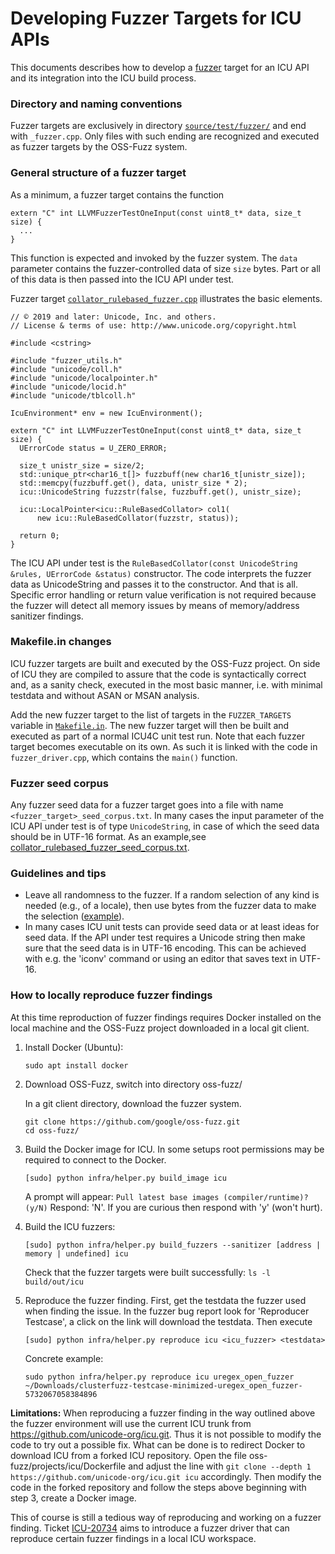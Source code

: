 <!--
© 2019 and later: Unicode, Inc. and others.
License & terms of use: http://www.unicode.org/copyright.html
-->

Developing Fuzzer Targets for ICU APIs
======================================

This documents describes how to develop a [fuzzer](https://opensource.google.com/projects/oss-fuzz)
target for an ICU API and its integration into the ICU build process.

### Directory and naming conventions

Fuzzer targets are exclusively in directory
[`source/test/fuzzer/`](https://github.com/unicode-org/icu/tree/main/icu4c/source/test/fuzzer)
and end with `_fuzzer.cpp`. Only files with such ending are recognized and executed as fuzzer
targets by the OSS-Fuzz system.

### General structure of a fuzzer target

As a minimum, a fuzzer target contains the function


```
extern "C" int LLVMFuzzerTestOneInput(const uint8_t* data, size_t size) {
  ...
}
```

This function is expected and invoked by the fuzzer system. The `data` parameter contains the
fuzzer-controlled data of size `size` bytes. Part or all of this data is then passed into the
ICU API under test.

Fuzzer target
[`collator_rulebased_fuzzer.cpp`](https://github.com/unicode-org/icu/blob/main/icu4c/source/test/fuzzer/collator_rulebased_fuzzer.cpp)
illustrates the basic elements.

```
// © 2019 and later: Unicode, Inc. and others.
// License & terms of use: http://www.unicode.org/copyright.html

#include <cstring>

#include "fuzzer_utils.h"
#include "unicode/coll.h"
#include "unicode/localpointer.h"
#include "unicode/locid.h"
#include "unicode/tblcoll.h"

IcuEnvironment* env = new IcuEnvironment();

extern "C" int LLVMFuzzerTestOneInput(const uint8_t* data, size_t size) {
  UErrorCode status = U_ZERO_ERROR;

  size_t unistr_size = size/2;
  std::unique_ptr<char16_t[]> fuzzbuff(new char16_t[unistr_size]);
  std::memcpy(fuzzbuff.get(), data, unistr_size * 2);
  icu::UnicodeString fuzzstr(false, fuzzbuff.get(), unistr_size);

  icu::LocalPointer<icu::RuleBasedCollator> col1(
      new icu::RuleBasedCollator(fuzzstr, status));

  return 0;
}
```

The ICU API under test is the `RuleBasedCollator(const UnicodeString &rules, UErrorCode &status)`
constructor. The code interprets the fuzzer data as UnicodeString and passes it to the constructor.
And that is all. Specific error handling or return value verification is not required because the
fuzzer will detect all memory issues by means of memory/address sanitizer findings.

### Makefile.in changes

ICU fuzzer targets are built and executed by the OSS-Fuzz project. On side of ICU they are compiled
to assure that the code is syntactically correct and, as a sanity check, executed in the most basic
manner, i.e. with minimal testdata and without ASAN or MSAN analysis.

Add the new fuzzer target to the list of targets in the `FUZZER_TARGETS` variable in
[`Makefile.in`](https://github.com/unicode-org/icu/blob/main/icu4c/source/test/fuzzer/Makefile.in).
The new fuzzer target will then be built and executed as part of a normal ICU4C unit test run. Note
that each fuzzer target becomes executable on its own. As such it is linked with the code in
`fuzzer_driver.cpp`, which contains the `main()` function.

### Fuzzer seed corpus

Any fuzzer seed data for a fuzzer target goes into a file with name `<fuzzer_target>_seed_corpus.txt`.
In many cases the input parameter of the ICU API under test is of type `UnicodeString`, in case
of which the seed data should be in UTF-16 format. As an example,see
[collator_rulebased_fuzzer_seed_corpus.txt](https://github.com/unicode-org/icu/blob/main/icu4c/source/test/fuzzer/collator_rulebased_fuzzer_seed_corpus.txt).

### Guidelines and tips

*   Leave all randomness to the fuzzer. If a random selection of any kind is needed (e.g., of a
    locale), then use bytes from the fuzzer data to make the selection
    ([example](https://github.com/unicode-org/icu/blob/main/icu4c/source/test/fuzzer/break_iterator_fuzzer.cpp)).
*   In many cases ICU unit tests can provide seed data or at least ideas for seed data. If the API
    under test requires a Unicode string then make sure that the seed data is in UTF-16 encoding.
    This can be achieved with e.g. the 'iconv' command or using an editor that saves text in UTF-16.

### How to locally reproduce fuzzer findings

At this time reproduction of fuzzer findings requires Docker installed on the local machine and the
OSS-Fuzz project downloaded in a local git client.

1.  Install Docker (Ubuntu):

    ```
    sudo apt install docker
    ```
2.  Download OSS-Fuzz, switch into directory oss-fuzz/

    In a git client directory, download the fuzzer system.

    ```
    git clone https://github.com/google/oss-fuzz.git
    cd oss-fuzz/
    ```
3.  Build the Docker image for ICU.
    In some setups root permissions may be required to connect to the Docker.

    ```
    [sudo] python infra/helper.py build_image icu
    ```
    A prompt will appear: `Pull latest base images (compiler/runtime)? (y/N)`
    Respond: 'N'. If you are curious then respond with 'y' (won't hurt).
4.  Build the ICU fuzzers:

    ```
    [sudo] python infra/helper.py build_fuzzers --sanitizer [address | memory | undefined] icu
    ```
    Check that the fuzzer targets were built successfully: ```ls -l build/out/icu```

5.   Reproduce the fuzzer finding.
     First, get the testdata the fuzzer used when finding the issue. In the fuzzer bug report look
     for 'Reproducer Testcase', a click on the link will download the testdata. Then execute

     ```
     [sudo] python infra/helper.py reproduce icu <icu_fuzzer> <testdata>
     ```
     Concrete example:

     ```
     sudo python infra/helper.py reproduce icu uregex_open_fuzzer  ~/Downloads/clusterfuzz-testcase-minimized-uregex_open_fuzzer-5732067058384896
     ```

**Limitations:** When reproducing a fuzzer finding in the way outlined above the fuzzer environment
will use the current ICU trunk from https://github.com/unicode-org/icu.git. Thus it is not possible
to modify the code to try out a possible fix. What can be done is to redirect Docker to download ICU
from a forked ICU repository. Open the file oss-fuzz/projects/icu/Dockerfile and adjust the line
with `git clone --depth 1 https://github.com/unicode-org/icu.git icu` accordingly. Then modify
the code in the forked repository and follow the steps above beginning with step 3, create a Docker
image.

This of course is still a tedious way of reproducing and working on a fuzzer finding. Ticket
[ICU-20734](https://unicode-org.atlassian.net/browse/ICU-20734) aims to introduce a fuzzer driver
that can reproduce certain fuzzer findings in a local ICU workspace.
